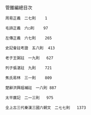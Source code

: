 管錐編總目次



	周易正義　二七則	1

	毛詩正義　六○則	97

	左傳正義　六七則	265

	史記會註考證　五八則	413

	老子王弼註　一九則	627

	列子張湛註　九則	721

	焦氏易林　三一則	809

	楚辭洪興祖補註　一八則	887

	太平廣記　二一三則	975

	全上古三代秦漢三國六朝文　二七七則	1373
